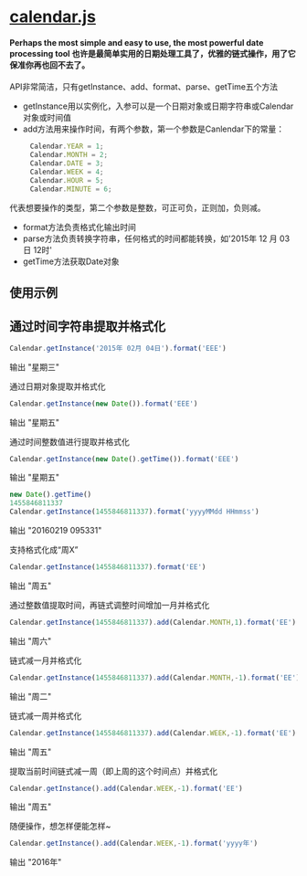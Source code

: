 [calendar.js](https://github.com/yanglang1987500/calendar.js)
=====
#### Perhaps the most simple and easy to use, the most powerful date processing tool 也许是最简单实用的日期处理工具了，优雅的链式操作，用了它保准你再也回不去了。

API非常简洁，只有getInstance、add、format、parse、getTime五个方法
 * getInstance用以实例化，入参可以是一个日期对象或日期字符串或Calendar对象或时间值
 * add方法用来操作时间，有两个参数，第一个参数是Canlendar下的常量：
```javascript
     Calendar.YEAR = 1;
     Calendar.MONTH = 2;
     Calendar.DATE = 3;
     Calendar.WEEK = 4;
     Calendar.HOUR = 5;
     Calendar.MINUTE = 6;
```
代表想要操作的类型，第二个参数是整数，可正可负，正则加，负则减。
* format方法负责格式化输出时间
* parse方法负责转换字符串，任何格式的时间都能转换，如'2015年 12 月 03日 12时'
* getTime方法获取Date对象

使用示例  
-----------

## 通过时间字符串提取并格式化
```javascript
Calendar.getInstance('2015年 02月 04日').format('EEE')
```
输出 "星期三"  

通过日期对象提取并格式化
```javascript
Calendar.getInstance(new Date()).format('EEE')
```
输出 "星期五"  

通过时间整数值进行提取并格式化
```javascript
Calendar.getInstance(new Date().getTime()).format('EEE')
```
输出 "星期五"
```javascript
new Date().getTime()
1455846811337
Calendar.getInstance(1455846811337).format('yyyyMMdd HHmmss')
```
输出 "20160219 095331"  

支持格式化成“周X”
```javascript
Calendar.getInstance(1455846811337).format('EE')
```
输出 "周五"  

通过整数值提取时间，再链式调整时间增加一月并格式化
```javascript
Calendar.getInstance(1455846811337).add(Calendar.MONTH,1).format('EE')
```
输出 "周六"  

链式减一月并格式化
```javascript
Calendar.getInstance(1455846811337).add(Calendar.MONTH,-1).format('EE')
```
输出 "周二"  

链式减一周并格式化
```javascript
Calendar.getInstance(1455846811337).add(Calendar.WEEK,-1).format('EE')
```
输出 "周五"  

提取当前时间链式减一周（即上周的这个时间点）并格式化
```javascript
Calendar.getInstance().add(Calendar.WEEK,-1).format('EE')
```
输出 "周五"  

随便操作，想怎样便能怎样~
```javascript
Calendar.getInstance().add(Calendar.WEEK,-1).format('yyyy年')
```
输出 "2016年"
